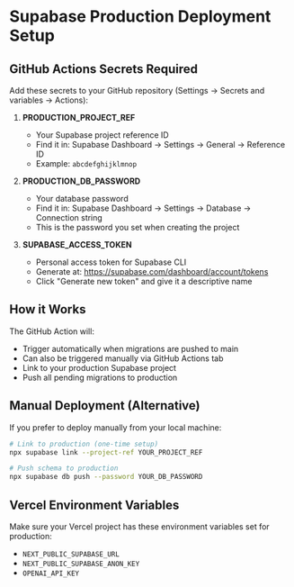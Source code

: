 # Supabase Production Deployment Setup

## GitHub Actions Secrets Required

Add these secrets to your GitHub repository (Settings → Secrets and variables → Actions):

1. **PRODUCTION_PROJECT_REF**
   - Your Supabase project reference ID
   - Find it in: Supabase Dashboard → Settings → General → Reference ID
   - Example: `abcdefghijklmnop`

2. **PRODUCTION_DB_PASSWORD**
   - Your database password
   - Find it in: Supabase Dashboard → Settings → Database → Connection string
   - This is the password you set when creating the project

3. **SUPABASE_ACCESS_TOKEN**
   - Personal access token for Supabase CLI
   - Generate at: https://supabase.com/dashboard/account/tokens
   - Click "Generate new token" and give it a descriptive name

## How it Works

The GitHub Action will:
- Trigger automatically when migrations are pushed to main
- Can also be triggered manually via GitHub Actions tab
- Link to your production Supabase project
- Push all pending migrations to production

## Manual Deployment (Alternative)

If you prefer to deploy manually from your local machine:

```bash
# Link to production (one-time setup)
npx supabase link --project-ref YOUR_PROJECT_REF

# Push schema to production
npx supabase db push --password YOUR_DB_PASSWORD
```

## Vercel Environment Variables

Make sure your Vercel project has these environment variables set for production:
- `NEXT_PUBLIC_SUPABASE_URL`
- `NEXT_PUBLIC_SUPABASE_ANON_KEY`
- `OPENAI_API_KEY`